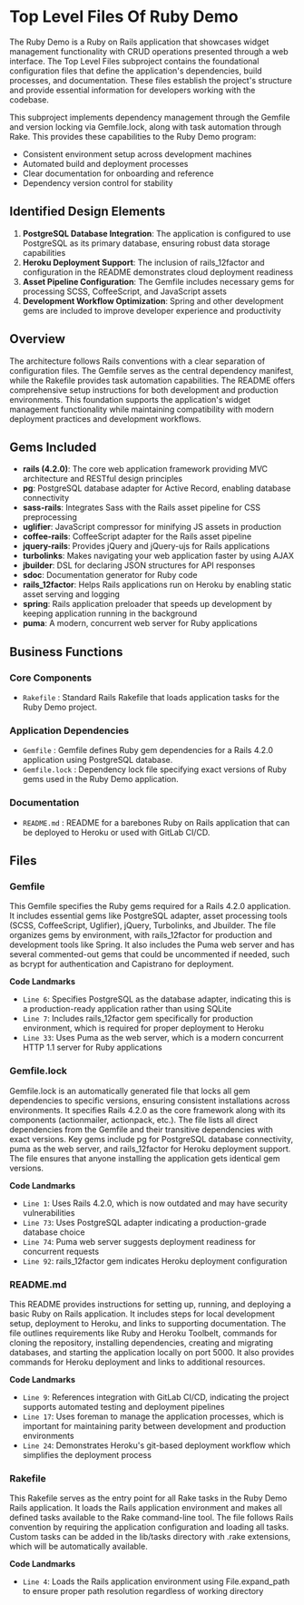 # Top Level Files Of Ruby Demo

The Ruby Demo is a Ruby on Rails application that showcases widget management functionality with CRUD operations presented through a web interface. The Top Level Files subproject contains the foundational configuration files that define the application's dependencies, build processes, and documentation. These files establish the project's structure and provide essential information for developers working with the codebase.

This subproject implements dependency management through the Gemfile and version locking via Gemfile.lock, along with task automation through Rake. This provides these capabilities to the Ruby Demo program:

- Consistent environment setup across development machines
- Automated build and deployment processes
- Clear documentation for onboarding and reference
- Dependency version control for stability

## Identified Design Elements

1. **PostgreSQL Database Integration**: The application is configured to use PostgreSQL as its primary database, ensuring robust data storage capabilities
2. **Heroku Deployment Support**: The inclusion of rails_12factor and configuration in the README demonstrates cloud deployment readiness
3. **Asset Pipeline Configuration**: The Gemfile includes necessary gems for processing SCSS, CoffeeScript, and JavaScript assets
4. **Development Workflow Optimization**: Spring and other development gems are included to improve developer experience and productivity

## Overview
The architecture follows Rails conventions with a clear separation of configuration files. The Gemfile serves as the central dependency manifest, while the Rakefile provides task automation capabilities. The README offers comprehensive setup instructions for both development and production environments. This foundation supports the application's widget management functionality while maintaining compatibility with modern deployment practices and development workflows.

## Gems Included

- **rails (4.2.0)**: The core web application framework providing MVC architecture and RESTful design principles
- **pg**: PostgreSQL database adapter for Active Record, enabling database connectivity
- **sass-rails**: Integrates Sass with the Rails asset pipeline for CSS preprocessing
- **uglifier**: JavaScript compressor for minifying JS assets in production
- **coffee-rails**: CoffeeScript adapter for the Rails asset pipeline
- **jquery-rails**: Provides jQuery and jQuery-ujs for Rails applications
- **turbolinks**: Makes navigating your web application faster by using AJAX
- **jbuilder**: DSL for declaring JSON structures for API responses
- **sdoc**: Documentation generator for Ruby code
- **rails_12factor**: Helps Rails applications run on Heroku by enabling static asset serving and logging
- **spring**: Rails application preloader that speeds up development by keeping application running in the background
- **puma**: A modern, concurrent web server for Ruby applications

## Business Functions

### Core Components
- `Rakefile` : Standard Rails Rakefile that loads application tasks for the Ruby Demo project.

### Application Dependencies
- `Gemfile` : Gemfile defines Ruby gem dependencies for a Rails 4.2.0 application using PostgreSQL database.
- `Gemfile.lock` : Dependency lock file specifying exact versions of Ruby gems used in the Ruby Demo application.

### Documentation
- `README.md` : README for a barebones Ruby on Rails application that can be deployed to Heroku or used with GitLab CI/CD.

## Files
### Gemfile

This Gemfile specifies the Ruby gems required for a Rails 4.2.0 application. It includes essential gems like PostgreSQL adapter, asset processing tools (SCSS, CoffeeScript, Uglifier), jQuery, Turbolinks, and Jbuilder. The file organizes gems by environment, with rails_12factor for production and development tools like Spring. It also includes the Puma web server and has several commented-out gems that could be uncommented if needed, such as bcrypt for authentication and Capistrano for deployment.

 **Code Landmarks**
- `Line 6`: Specifies PostgreSQL as the database adapter, indicating this is a production-ready application rather than using SQLite
- `Line 7`: Includes rails_12factor gem specifically for production environment, which is required for proper deployment to Heroku
- `Line 33`: Uses Puma as the web server, which is a modern concurrent HTTP 1.1 server for Ruby applications
### Gemfile.lock

Gemfile.lock is an automatically generated file that locks all gem dependencies to specific versions, ensuring consistent installations across environments. It specifies Rails 4.2.0 as the core framework along with its components (actionmailer, actionpack, etc.). The file lists all direct dependencies from the Gemfile and their transitive dependencies with exact versions. Key gems include pg for PostgreSQL database connectivity, puma as the web server, and rails_12factor for Heroku deployment support. The file ensures that anyone installing the application gets identical gem versions.

 **Code Landmarks**
- `Line 1`: Uses Rails 4.2.0, which is now outdated and may have security vulnerabilities
- `Line 73`: Uses PostgreSQL adapter indicating a production-grade database choice
- `Line 74`: Puma web server suggests deployment readiness for concurrent requests
- `Line 92`: rails_12factor gem indicates Heroku deployment configuration
### README.md

This README provides instructions for setting up, running, and deploying a basic Ruby on Rails application. It includes steps for local development setup, deployment to Heroku, and links to supporting documentation. The file outlines requirements like Ruby and Heroku Toolbelt, commands for cloning the repository, installing dependencies, creating and migrating databases, and starting the application locally on port 5000. It also provides commands for Heroku deployment and links to additional resources.

 **Code Landmarks**
- `Line 9`: References integration with GitLab CI/CD, indicating the project supports automated testing and deployment pipelines
- `Line 17`: Uses foreman to manage the application processes, which is important for maintaining parity between development and production environments
- `Line 24`: Demonstrates Heroku's git-based deployment workflow which simplifies the deployment process
### Rakefile

This Rakefile serves as the entry point for all Rake tasks in the Ruby Demo Rails application. It loads the Rails application environment and makes all defined tasks available to the Rake command-line tool. The file follows Rails convention by requiring the application configuration and loading all tasks. Custom tasks can be added in the lib/tasks directory with .rake extensions, which will be automatically available.

 **Code Landmarks**
- `Line 4`: Loads the Rails application environment using File.expand_path to ensure proper path resolution regardless of working directory

[Generated by the Sage AI expert workbench: 2025-03-29 18:36:01  https://sage-tech.ai/workbench]: #